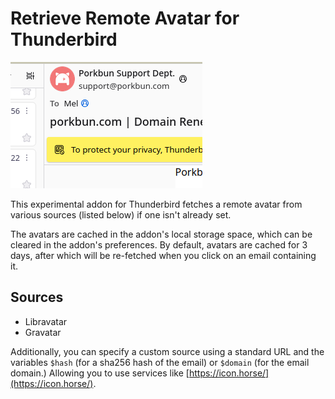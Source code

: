 # Retrieve Remote Avatar for Thunderbird

![A screenshot of the Thunderbird message header showing an avatar for Porkbun Support despite that email not being saved as a contact.](docs/screenshots/readme-porkbun.png)

This experimental addon for Thunderbird fetches a remote avatar from various sources (listed below) if one isn't already  set.

The avatars are cached in the addon's local storage space, which can be cleared in the addon's preferences. By default, avatars are cached for 3 days, after which will be re-fetched when you click on an email containing it.

## Sources

* Libravatar
* Gravatar

Additionally, you can specify a custom source using a standard URL and the variables `$hash` (for a sha256 hash of the email) or `$domain` (for the email domain.) Allowing you to use services like [https://icon.horse/](https://icon.horse/).
